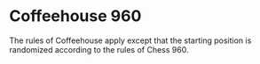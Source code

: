# Coffeehouse 960

The rules of Coffeehouse apply except that the starting position is randomized according to the rules of Chess 960.
